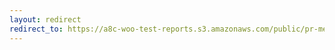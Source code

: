 ```yaml
---
layout: redirect
redirect_to: https://a8c-woo-test-reports.s3.amazonaws.com/public/pr-merge/40722/api/index.html
---
```

